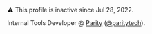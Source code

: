 :warning: This profile is inactive since Jul 28, 2022.

Internal Tools Developer @ [Parity](https://www.parity.io/) ([@paritytech](https://github.com/paritytech/)).
